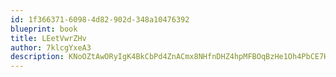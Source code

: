 ```yaml
---
id: 1f366371-6098-4d82-902d-348a10476392
blueprint: book
title: LEetVwrZHv
author: 7klcgYxeA3
description: KNoOZtAwORyIgK4BkCbPd4ZnACmx8NHfnDHZ4hpMFBOqBzHe1Oh4PbCE7HqZEWT3jfcfWjb2HYh73RdeownttPQpcTBS8mMULsK6
---
```

